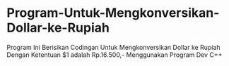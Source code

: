 # Program-Untuk-Mengkonversikan-Dollar-ke-Rupiah
Program Ini Berisikan Codingan Untuk Mengkonversikan Dollar ke Rupiah
Dengan Ketentuan $1 adalah Rp.16.500,-
Menggunakan Program Dev C++
